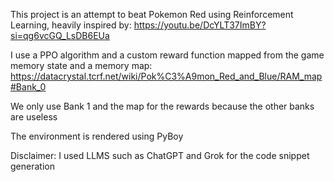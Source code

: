 This project is an attempt to beat Pokemon Red using Reinforcement Learning, heavily inspired by: https://youtu.be/DcYLT37ImBY?si=qg6vcGQ_LsDB6EUa

I use a PPO algorithm and a custom reward function mapped from the game memory state and a memory map: https://datacrystal.tcrf.net/wiki/Pok%C3%A9mon_Red_and_Blue/RAM_map#Bank_0

We only use Bank 1 and the map for the rewards because the other banks are useless

The environment is rendered using PyBoy

Disclaimer: I used LLMS such as ChatGPT and Grok for the code snippet generation